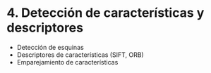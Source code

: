 # 4. Detección de características y descriptores

- Detección de esquinas
- Descriptores de características (SIFT, ORB)
- Emparejamiento de características